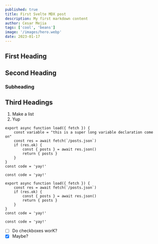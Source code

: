 ```yaml
---
published: true
title: First Svelte MDX post
description: My first markdown content
author: Cesar Mejia
tags: ['cool', 'beans']
image: '/images/hero.webp'
date: 2023-01-17
---
```


<script lang="ts">
  import ReusableImage from '@components/ReusableImage.svelte'
</script>

## First Heading

## Second Heading

### Subheading

## Third Headings

1. Make a list
2. Yup

```js:JavaScript {5-7a,3a,4a, 2r, 9-10n}
export async function load({ fetch }) {
	const variable = "this is a super long variable declaration come on"
	const res = await fetch(`/posts.json`)
	if (res.ok) {
		const { posts } = await res.json()
		return { posts }
	}
}
const code = 'yay!'

const code = 'yay!'
```

```js:Svelte
export async function load({ fetch }) {
	const res = await fetch(`/posts.json`)
	if (res.ok) {
		const { posts } = await res.json()
		return { posts }
	}
}
const code = 'yay!'

const code = 'yay!'
```

<ReusableImage src="/images/revue-subscribers-list-search.png" alt="cool"/>

- [ ] Do checkboxes worK?
- [x] Maybe?
